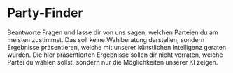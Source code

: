 # Party-Finder
Beantworte Fragen und lasse dir von uns sagen, welchen Parteien du am meisten zustimmst. Das soll keine Wahlberatung darstellen, sondern Ergebnisse präsentieren, welche mit unserer künstlichen Intelligenz geraten wurden. Die hier präsentierten Ergebnisse sollen dir nicht verraten, welche Partei du wählen sollst, sondern nur die Möglichkeiten unserer KI zeigen.
